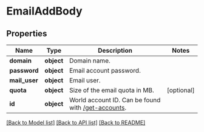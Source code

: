 # EmailAddBody

## Properties
Name | Type | Description | Notes
------------ | ------------- | ------------- | -------------
**domain** | **object** | Domain name. | 
**password** | **object** | Email account password. | 
**mail_user** | **object** | Email user. | 
**quota** | **object** | Size of the email quota in MB. | [optional] 
**id** | **object** | World account ID. Can be found with [/get-accounts](#operation/getAccounts). | 

[[Back to Model list]](../README.md#documentation-for-models) [[Back to API list]](../README.md#documentation-for-api-endpoints) [[Back to README]](../README.md)

